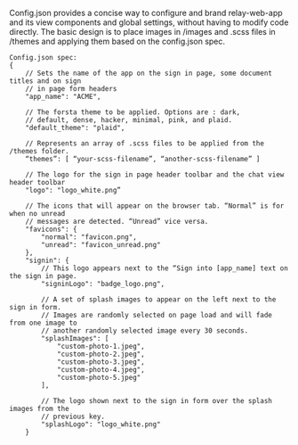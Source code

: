 
Config.json provides a concise way to configure and brand relay-web-app and its view components and 
global settings, without having to modify code directly. The basic design is to place images in
/images and .scss files in /themes and applying them based on the config.json spec.

```
Config.json spec: 
{
    // Sets the name of the app on the sign in page, some document titles and on sign 
    // in page form headers
    "app_name": "ACME",

    // The forsta theme to be applied. Options are : dark, 
    // default, dense, hacker, minimal, pink, and plaid. 
    "default_theme": "plaid",

	// Represents an array of .scss files to be applied from the /themes folder.
	“themes”: [ “your-scss-filename”, “another-scss-filename” ]

    // The logo for the sign in page header toolbar and the chat view header toolbar
    "logo": "logo_white.png”

	// The icons that will appear on the browser tab. “Normal” is for when no unread 
    // messages are detected. “Unread” vice versa.
    "favicons": {
        "normal": "favicon.png",
        "unread": "favicon_unread.png"
    },
    "signin": {
        // This logo appears next to the “Sign into [app_name] text on the sign in page.
        "signinLogo": "badge_logo.png",
	
        // A set of splash images to appear on the left next to the sign in form. 
        // Images are randomly selected on page load and will fade from one image to
        // another randomly selected image every 30 seconds.
        "splashImages": [
            "custom-photo-1.jpeg",
            "custom-photo-2.jpeg",
            "custom-photo-3.jpeg",
            "custom-photo-4.jpeg",
            "custom-photo-5.jpeg"
        ],

        // The logo shown next to the sign in form over the splash images from the
        // previous key. 
        "splashLogo": "logo_white.png"
    }
```
